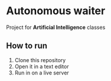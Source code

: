 # Autonomous waiter

Project for **Artificial Intelligence** classes

## How to run

1. Clone this repository
2. Open it in a text editor
3. Run in on a live server
